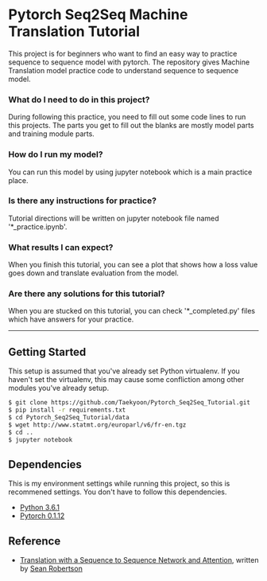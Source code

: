 # Pytorch Seq2Seq Machine Translation Tutorial
This project is for beginners who want to find an easy way to practice sequence to sequence model with pytorch. The repository gives Machine Translation model practice code to understand sequence to sequence model. 

### What do I need to do in this project?
During following this practice, you need to fill out some code lines to run this projects. The parts you get to fill out the blanks are mostly model parts and training module parts.

### How do I run my model?
You can run this model by using jupyter notebook which is a main practice place.  

### Is there any instructions for practice?
Tutorial directions will be written on jupyter notebook file named '*_practice.ipynb'. 

### What results I can expect? 
When you finish this tutorial, you can see a plot that shows how a loss value goes down and translate evaluation from the model. 

### Are there any solutions for this tutorial?
When you are stucked on this tutorial, you can check '*_completed.py' files which have answers for your practice. 

------------------------------------------------------------------------------------------------------------
## Getting Started 
This setup is assumed that you've already set Python virtualenv. If you haven't set the virtualenv, this may cause some confliction among other modules you've already setup.

```bash
$ git clone https://github.com/Taekyoon/Pytorch_Seq2Seq_Tutorial.git
$ pip install -r requirements.txt
$ cd Pytorch_Seq2Seq_Tutorial/data
$ wget http://www.statmt.org/europarl/v6/fr-en.tgz
$ cd ..
$ jupyter notebook
```

## Dependencies
This is my environment settings while running this project, so this is recommened settings. You don't have to follow this dependencies.
* [Python 3.6.1](https://www.continuum.io/downloads)
* [Pytorch 0.1.12](http://pytorch.org/)

## Reference
* [Translation with a Sequence to Sequence Network and Attention](http://pytorch.org/tutorials/intermediate/seq2seq_translation_tutorial.html), written by [Sean Robertson](https://github.com/spro/practical-pytorch)
